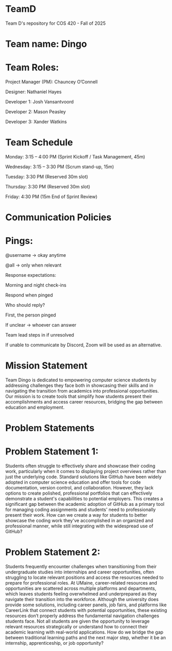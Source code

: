 # TeamD
Team D's repository for COS 420 - Fall of 2025

# Team name: Dingo

# Team Roles:

Project Manager (PM): Chauncey O’Connell

Designer: Nathaniel Hayes

Developer 1: Josh Vansantvoord

Developer 2: Mason Peasley

Developer 3: Xander Watkins

# Team Schedule

Monday: 3:15 – 4:00 PM (Sprint Kickoff / Task Management, 45m)

Wednesday: 3:15 – 3:30 PM (Scrum stand-up, 15m)

Tuesday: 3:30 PM (Reserved 30m slot)

Thursday: 3:30 PM (Reserved 30m slot)

Friday: 4:30 PM (15m End of Sprint Review)

# Communication Policies

# Pings:

@username -> okay anytime

@all -> only when relevant

Response expectations:

Morning and night check-ins

Respond when pinged

Who should reply?

First, the person pinged

If unclear -> whoever can answer

Team lead steps in if unresolved

If unable to communicate by Discord, Zoom will be used as an alternative. 

# Mission Statement

Team Dingo is dedicated to empowering computer science students by addressing challenges they face both in showcasing their skills and in navigating the transition from academics into professional opportunities. Our mission is to create tools that simplify how students present their accomplishments and access career resources, bridging the gap between education and employment.

# Problem Statements

# Problem Statement 1:
Students often struggle to effectively share and showcase their coding work, particularly when it comes to displaying project overviews rather than just the underlying code. Standard solutions like GitHub have been widely adopted in computer science education and offer tools for code documentation, version control, and collaboration. However, they lack options to create polished, professional portfolios that can effectively demonstrate a student's capabilities to potential employers. This creates a significant gap between the academic adoption of GitHub as a primary tool for managing coding assignments and students' need to professionally present their work.
How can we create a way for students to better showcase the coding work they've accomplished in an organized and professional manner, while still integrating with the widespread use of GitHub?

# Problem Statement 2:
Students frequently encounter challenges when transitioning from their undergraduate studies into internships and career opportunities, often struggling to locate relevant positions and access the resources needed to prepare for professional roles. At UMaine, career-related resources and opportunities are scattered across multiple platforms and departments, which leaves students feeling overwhelmed and underprepared as they navigate their transition into the workforce. Although the university does provide some solutions, including career panels, job fairs, and platforms like CareerLink that connect students with potential opportunities, these existing resources don’t properly address the fundamental navigation challenges students face. Not all students are given the opportunity to leverage relevant resources strategically or understand how to connect their academic learning with real-world applications.
How do we bridge the gap between traditional learning paths and the next major step, whether it be an internship, apprenticeship, or job opportunity?
